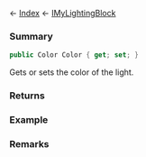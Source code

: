 ← [Index](Api-Index) ← [IMyLightingBlock](Sandbox.ModAPI.Ingame.IMyLightingBlock)

### Summary

```csharp
public Color Color { get; set; }
```

Gets or sets the color of the light.

### Returns

### Example

### Remarks

